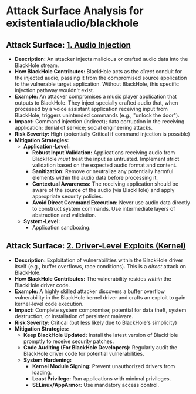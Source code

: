 # Attack Surface Analysis for existentialaudio/blackhole

## Attack Surface: [1. Audio Injection](./attack_surfaces/1__audio_injection.md)

*   **Description:**  An attacker injects malicious or crafted audio data into the BlackHole stream.
*   **How BlackHole Contributes:** BlackHole acts as the *direct* conduit for the injected audio, passing it from the compromised source application to the vulnerable target application.  Without BlackHole, this specific injection pathway wouldn't exist.
*   **Example:** An attacker compromises a music player application that outputs to BlackHole. They inject specially crafted audio that, when processed by a voice assistant application receiving input from BlackHole, triggers unintended commands (e.g., "unlock the door").
*   **Impact:**  Command injection (indirect); data corruption in the receiving application; denial of service; social engineering attacks.
*   **Risk Severity:** High (potentially Critical if command injection is possible)
*   **Mitigation Strategies:**
    *   **Application-Level:**
        *   **Robust Input Validation:** Applications receiving audio from BlackHole *must* treat the input as untrusted. Implement strict validation based on the expected audio format and content.
        *   **Sanitization:** Remove or neutralize any potentially harmful elements within the audio data before processing it.
        *   **Contextual Awareness:** The receiving application should be aware of the source of the audio (via BlackHole) and apply appropriate security policies.
        *   **Avoid Direct Command Execution:** Never use audio data directly to construct system commands. Use intermediate layers of abstraction and validation.
    * **System-Level:**
        * Application sandboxing.

## Attack Surface: [2. Driver-Level Exploits (Kernel)](./attack_surfaces/2__driver-level_exploits__kernel_.md)

*   **Description:**  Exploitation of vulnerabilities within the BlackHole driver itself (e.g., buffer overflows, race conditions). This is a *direct* attack on BlackHole.
*   **How BlackHole Contributes:** The vulnerability resides *within* the BlackHole driver code.
*   **Example:** A highly skilled attacker discovers a buffer overflow vulnerability in the BlackHole kernel driver and crafts an exploit to gain kernel-level code execution.
*   **Impact:**  Complete system compromise; potential for data theft, system destruction, or installation of persistent malware.
*   **Risk Severity:** Critical (but less likely due to BlackHole's simplicity)
*   **Mitigation Strategies:**
    *   **Keep BlackHole Updated:** Install the latest version of BlackHole promptly to receive security patches.
    *   **Code Auditing (For BlackHole Developers):** Regularly audit the BlackHole driver code for potential vulnerabilities.
    *   **System Hardening:**
        *   **Kernel Module Signing:** Prevent unauthorized drivers from loading.
        *   **Least Privilege:** Run applications with minimal privileges.
        *   **SELinux/AppArmor:** Use mandatory access control.

